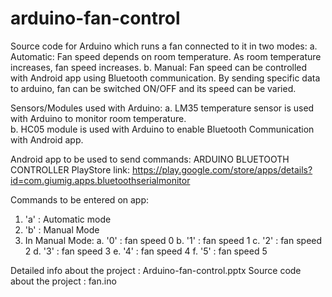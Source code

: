 # arduino-fan-control

Source code for Arduino which runs a fan connected to it in two modes:
  a. Automatic: Fan speed depends on room temperature. As room temperature increases, fan speed increases.
  b. Manual: Fan speed can be controlled with Android app using Bluetooth communication. By sending specific data to arduino, fan can be 
     switched ON/OFF and its speed can be varied.

Sensors/Modules used with Arduino:
  a. LM35 temperature sensor is used with Arduino to monitor room temperature.  
  b. HC05 module is used with Arduino to enable Bluetooth Communication with Android app.

Android app to be used to send commands: ARDUINO BLUETOOTH CONTROLLER 
PlayStore link: https://play.google.com/store/apps/details?id=com.giumig.apps.bluetoothserialmonitor

Commands to be entered on app:
  1. 'a' : Automatic mode
  2. 'b' : Manual Mode
  3.  In Manual Mode:
    a.  '0' : fan speed 0
    b.  '1' : fan speed 1
    c.  '2' : fan speed 2
    d.  '3' : fan speed 3
    e.  '4' : fan speed 4
    f.  '5' : fan speed 5
    
 Detailed info about the project  : Arduino-fan-control.pptx
 Source code about the project    : fan.ino 
    


